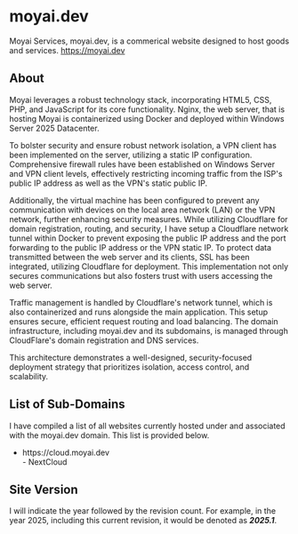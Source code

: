 # moyai.dev
Moyai Services, moyai.dev, is a commerical website designed to host goods and services. https://moyai.dev

## About
Moyai leverages a robust technology stack, incorporating HTML5, CSS, PHP, and JavaScript for its core functionality. Nginx, the web server, that is hosting Moyai is containerized using Docker and deployed within Windows Server 2025 Datacenter.

To bolster security and ensure robust network isolation, a VPN client has been implemented on the server, utilizing a static IP configuration. Comprehensive firewall rules have been established on Windows Server and VPN client levels, effectively restricting incoming traffic from the ISP's public IP address as well as the VPN's static public IP.

Additionally, the virtual machine has been configured to prevent any communication with devices on the local area network (LAN) or the VPN network, further enhancing security measures. While utilizing Cloudflare for domain registration, routing, and security, I have setup a Cloudflare network tunnel within Docker to prevent exposing the public IP address and the port forwarding to the public IP address or the VPN static IP. To protect data transmitted between the web server and its clients, SSL has been integrated, utilizing Cloudflare for deployment. This implementation not only secures communications but also fosters trust with users accessing the web server.

Traffic management is handled by Cloudflare's network tunnel, which is also containerized and runs alongside the main application. This setup ensures secure, efficient request routing and load balancing. The domain infrastructure, including moyai.dev and its subdomains, is managed through CloudFlare's domain registration and DNS services.

This architecture demonstrates a well-designed, security-focused deployment strategy that prioritizes isolation, access control, and scalability.

## List of Sub-Domains
I have compiled a list of all websites currently hosted under and associated with the moyai.dev domain. This list is provided below.
<ul>
  <li>https://cloud.moyai.dev</li> - NextCloud
</ul>

## Site Version
I will indicate the year followed by the revision count. For example, in the year 2025, including this current revision, it would be denoted as <b><em>2025.1</em></b>.
